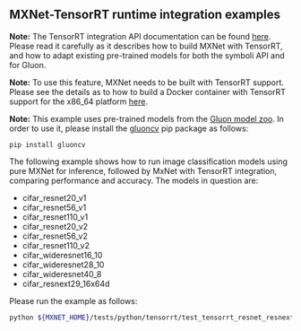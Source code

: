 ## MXNet-TensorRT runtime integration examples

**Note:** The TensorRT integration API documentation can be found [here](../../../docs/api/python/contrib/tensorrt.md). Please read it carefully as it describes how to build MXNet with TensorRT, and how to adapt existing pre-trained models for both the symboli API and for Gluon.

**Note:** To use this feature, MXNet needs to be built with TensorRT support. Please see the details as to how to build a Docker container with TensorRT support for the x86_64 platform [here](../../../docs/api/python/contrib/tensorrt.md).

**Note:** This example uses pre-trained models from the [Gluon model zoo](https://gluon-cv.mxnet.io/model_zoo/index.html). In order to use it, please install the [gluoncv](https://pypi.org/project/gluoncv/) pip package as follows:
```
pip install gluoncv
```

The following example shows how to run image classification models using pure MXNet for inference, followed by MxNet with TensorRT integration, comparing performance and accuracy. The models in question are:

* cifar_resnet20_v1
* cifar_resnet56_v1
* cifar_resnet110_v1
* cifar_resnet20_v2
* cifar_resnet56_v2
* cifar_resnet110_v2
* cifar_wideresnet16_10
* cifar_wideresnet28_10
* cifar_wideresnet40_8
* cifar_resnext29_16x64d

Please run the example as follows:
```bash
python ${MXNET_HOME}/tests/python/tensorrt/test_tensorrt_resnet_resnext.py
```

